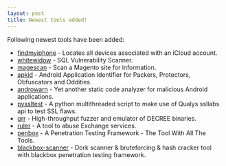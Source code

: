 ```yaml
---
layout: post
title: Newest tools added!
---
```


Following newest tools have been added:

* [findmyiphone](https://github.com/manwhoami/findmyiphone) - Locates all devices associated with an iCloud account.
* [whitewidow](https://github.com/Ekultek/whitewidow) - SQL Vulnerability Scanner.
* [magescan](https://github.com/steverobbins/magescan) - Scan a Magento site for information.
* [apkid](https://github.com/rednaga/APKiD) - Android Application Identifier for Packers, Protectors, Obfuscators and Oddities.
* [androwarn](https://github.com/maaaaz/androwarn) - Yet another static code analyzer for malicious Android applications.
* [pyssltest](https://github.com/moheshmohan/pyssltes) - A python multithreaded script to make use of Qualys ssllabs api to test SSL flaws.
* [grr](https://github.com/trailofbits/grr) - High-throughput fuzzer and emulator of DECREE binaries.
* [ruler](https://github.com/sensepost/ruler) - A tool to abuse Exchange services.
* [penbox](https://github.com/x3omdax/PenBox) - A Penetration Testing Framework - The Tool With All The Tools.
* [blackbox-scanner](https://github.com/darkeyepy/blackbox) - Dork scanner & bruteforcing & hash cracker tool with blackbox penetration testing framework.
